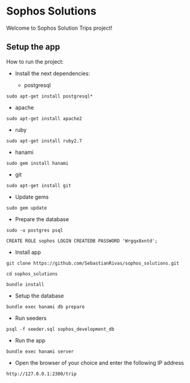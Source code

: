 # Sophos Solutions

Welcome to Sophos Solution Trips project!

## Setup the app

How to run the project:

+ Install the next dependencies:

  + postgresql
```
sudo apt-get install postgresql*
```
  + apache
```
sudo apt-get install apache2
```
  + ruby
```
sudo apt-get install ruby2.7
```
  + hanami
```
sudo gem install hanami
```
  + git
```
sudo apt-get install git
```

+ Update gems
```
sudo gem update
```

+ Prepare the database
```
sudo -u postgres psql

CREATE ROLE sophos LOGIN CREATEDB PASSWORD 'Wrgqx8xntd';
```

+ Install app
```
git clone https://github.com/SebastianRivas/sophos_solutions.git

cd sophos_solutions

bundle install
```

+ Setup the database
```
bundle exec hanami db prepare
```

+ Run seeders
```
psql -f seeder.sql sophos_development_db
```

+ Run the app
```
bundle exec hanami server
```

+ Open the browser of your choice and enter the following IP address
```
http://127.0.0.1:2300/trip
```
